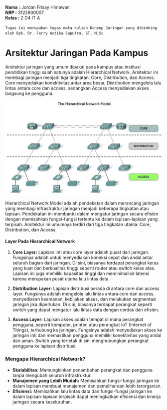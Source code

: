 **Nama  :** Jordan Frisay Himawan <br>
**NRP   :** 3122600007 <br>
**Kelas :** 2 D4 IT A <br>

`Tugas ini merupakan tugas mata kuliah Konsep Jaringan yang dibimbing oleh Bpk. Dr. Ferry Astika Saputra, ST, M.Sc`

# Arsitektur Jaringan Pada Kampus

Arsitektur jaringan yang umum dipakai pada kampus atau institusi pendidikan tinggi salah satunya adalah Hierarchical Network. Arsitektur ini membagi jaringan menjadi tiga tingkatan: Core, Distribution, dan Access. Core menyediakan konektivitas antar area besar, Distribution mengelola lalu lintas antara core dan access, sedangkan Access menyediakan akses langsung ke pengguna.

![hierarchical network](./assets/hierarchy_network.jpg)

Hierarchical Network Model adalah pendekatan dalam merancang jaringan yang membagi infrastruktur jaringan menjadi beberapa tingkatan atau lapisan. Pendekatan ini membantu dalam mengatur jaringan secara efisien dengan memisahkan fungsi-fungsi tertentu ke dalam lapisan-lapisan yang terpisah. Arsitektur ini umumnya terdiri dari tiga tingkatan utama: Core, Distribution, dan Access.

#### Layer Pada Hierarchical Network
1. **Core Layer:** Lapisan inti atau core layer adalah pusat dari jaringan. Fungsinya adalah untuk menyediakan koneksi cepat dan andal antar seluruh bagian dari jaringan. Di sini, biasanya terdapat perangkat keras yang kuat dan berkualitas tinggi seperti router atau switch kelas atas. Lapisan ini juga memiliki kapasitas tinggi dan meminimalisir latensi karena merupakan pusat utama lalu lintas data.

2. **Distribution Layer:** Lapisan distribusi berada di antara core dan access layer. Fungsinya adalah mengelola lalu lintas antara core dan access, menyediakan keamanan, kebijakan akses, dan melakukan segmentasi jaringan jika diperlukan. Di sini, biasanya terdapat perangkat seperti switch yang dapat mengatur lalu lintas data dengan cerdas dan efisien.

3. **Access Layer:** Lapisan akses adalah tempat di mana perangkat pengguna, seperti komputer, printer, atau perangkat IoT (Internet of Things), terhubung ke jaringan. Fungsinya adalah menyediakan akses ke jaringan inti dan memastikan pengguna memiliki konektivitas yang andal dan aman. Switch yang terletak di sini menghubungkan perangkat pengguna ke lapisan distribusi.

### Mengapa Hierarchical Network?
- **Skalabilitas:** Memungkinkan penambahan perangkat dan pengguna tanpa mengubah seluruh infrastruktur.
- **Manajemen yang Lebih Mudah:** Memisahkan fungsi-fungsi jaringan ke dalam lapisan membuat manajemen dan pemeliharaan lebih terorganisir.
- **Efisiensi:** Memisahkan lalu lintas data dan fungsi-fungsi jaringan ke dalam lapisan-lapisan terpisah dapat meningkatkan efisiensi dan kinerja jaringan secara keseluruhan.